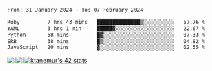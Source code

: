 <!--START_SECTION:waka-->

```txt
From: 31 January 2024 - To: 07 February 2024

Ruby         7 hrs 43 mins   ██████████████▒░░░░░░░░░░   57.76 %
YAML         3 hrs 1 min     █████▓░░░░░░░░░░░░░░░░░░░   22.67 %
Python       58 mins         █▓░░░░░░░░░░░░░░░░░░░░░░░   07.33 %
ERB          38 mins         █▒░░░░░░░░░░░░░░░░░░░░░░░   04.82 %
JavaScript   20 mins         ▓░░░░░░░░░░░░░░░░░░░░░░░░   02.55 %
```

<!--END_SECTION:waka-->
<a href="https://github.com/anuraghazra/github-readme-stats">
  <img align="left" src="https://github-readme-stats.vercel.app/api?username=Tanesan&count_private=true&show_icons=true" />
<img align="left" src="https://github-readme-stats.vercel.app/api/top-langs/?username=Tanesan" />
</a>

[![ktanemur's 42 stats](https://badge42.vercel.app/api/v2/cl1wslf6s002109l771rng2w8/stats?cursusId=21&coalitionId=62)](https://github.com/JaeSeoKim/badge42)
